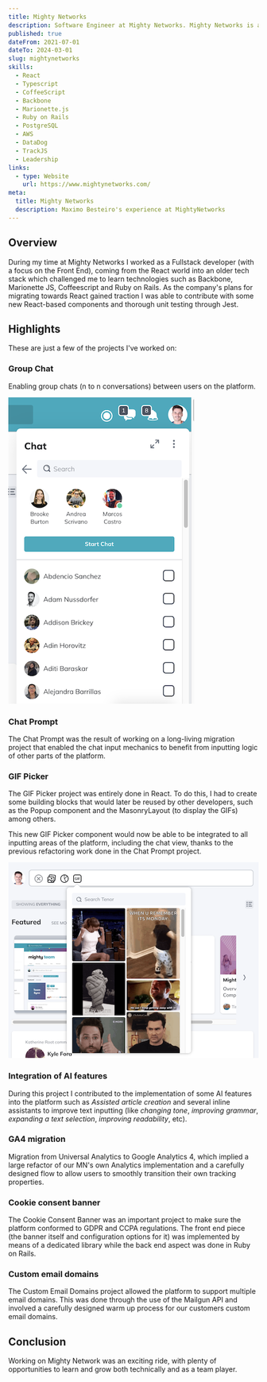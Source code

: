 ```yaml
---
title: Mighty Networks
description: Software Engineer at Mighty Networks. Mighty Networks is a platform that enables creators to build their own branded online communities. It allows creators to create and customize their own social networks, where they can engage with their audience, share content, host discussions, and offer paid memberships or courses.
published: true
dateFrom: 2021-07-01
dateTo: 2024-03-01
slug: mightynetworks
skills:
  - React
  - Typescript
  - CoffeeScript
  - Backbone
  - Marionette.js
  - Ruby on Rails
  - PostgreSQL
  - AWS
  - DataDog
  - TrackJS
  - Leadership
links:
  - type: Website
    url: https://www.mightynetworks.com/
meta:
  title: Mighty Networks
  description: Maximo Besteiro's experience at MightyNetworks
---
```


## Overview

During my time at Mighty Networks I worked as a Fullstack developer (with a focus on the Front End), coming from the React world into an older tech stack which challenged me to learn technologies such as Backbone, Marionette JS, Coffeescript and Ruby on Rails. As the company's plans for migrating towards React gained traction I was able to contribute with some new React-based components and thorough unit testing through Jest.

## Highlights

These are just a few of the projects I've worked on:

### Group Chat

Enabling group chats (n to n conversations) between users on the platform.

![group chat creation screen](groupchat.png)

### Chat Prompt

The Chat Prompt was the result of working on a long-living migration project that enabled the chat input mechanics to benefit from inputting logic of other parts of the platform.

### GIF Picker

The GIF Picker project was entirely done in React. To do this, I had to create some building blocks that would later be reused by other developers, such as the Popup component and the MasonryLayout (to display the GIFs) among others.

This new GIF Picker component would now be able to be integrated to all inputting areas of the platform, including the chat view, thanks to the previous refactoring work done in the Chat Prompt project.

![gif picker popup in action](gifpicker.png)

### Integration of AI features

During this project I contributed to the implementation of some AI features into the platform such as _Assisted article creation_ and several inline assistants to improve text inputting (like _changing tone_, _improving grammar_, _expanding a text selection_, _improving readability_, etc).

### GA4 migration

Migration from Universal Analytics to Google Analytics 4, which implied a large refactor of our MN's own Analytics implementation and a carefully designed flow to allow users to smoothly transition their own tracking properties.

### Cookie consent banner

The Cookie Consent Banner was an important project to make sure the platform conformed to GDPR and CCPA regulations. The front end piece (the banner itself and configuration options for it) was implemented by means of a dedicated library while the back end aspect was done in Ruby on Rails.

### Custom email domains

The Custom Email Domains project allowed the platform to support multiple email domains. This was done through the use of the Mailgun API and involved a carefully designed warm up process for our customers custom email domains.

## Conclusion

Working on Mighty Network was an exciting ride, with plenty of opportunities to learn and grow both technically and as a team player.
